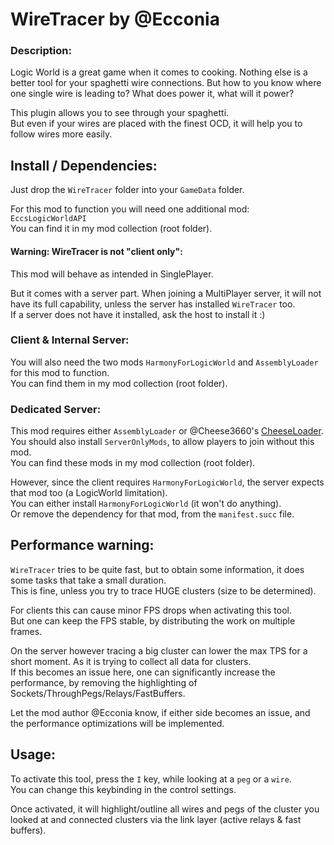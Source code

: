 # WireTracer by @Ecconia

### Description:

Logic World is a great game when it comes to cooking. Nothing else is a better tool for your spaghetti wire connections. But how to you know where one single wire is leading to? What does power it, what will it power?

This plugin allows you to see through your spaghetti.\
But even if your wires are placed with the finest OCD, it will help you to follow wires more easily.

## Install / Dependencies:

Just drop the `WireTracer` folder into your `GameData` folder.

For this mod to function you will need one additional mod: `EccsLogicWorldAPI`\
You can find it in my mod collection (root folder).

#### Warning: WireTracer is not "client only":

This mod will behave as intended in SinglePlayer.

But it comes with a server part. When joining a MultiPlayer server, it will not have its full capability, unless the server has installed `WireTracer` too.\
If a server does not have it installed, ask the host to install it :)

### Client & Internal Server:

You will also need the two mods `HarmonyForLogicWorld` and `AssemblyLoader` for this mod to function.\
You can find them in my mod collection (root folder).

### Dedicated Server:

This mod requires either `AssemblyLoader` or @Cheese3660's [CheeseLoader](https://github.com/cheese3660/CheeseUtilMod/tree/preview/cheeseloader).\
You should also install `ServerOnlyMods`, to allow players to join without this mod.\
You can find these mods in my mod collection (root folder).

However, since the client requires `HarmonyForLogicWorld`, the server expects that mod too (a LogicWorld limitation).\
You can either install `HarmonyForLogicWorld` (it won't do anything).\
Or remove the dependency for that mod, from the `manifest.succ` file.

## Performance warning:

`WireTracer` tries to be quite fast, but to obtain some information, it does some tasks that take a small duration.\
This is fine, unless you try to trace HUGE clusters (size to be determined).

For clients this can cause minor FPS drops when activating this tool.\
But one can keep the FPS stable, by distributing the work on multiple frames.

On the server however tracing a big cluster can lower the max TPS for a short moment. As it is trying to collect all data for clusters.\
If this becomes an issue here, one can significantly increase the performance, by removing the highlighting of Sockets/ThroughPegs/Relays/FastBuffers.

Let the mod author @Ecconia know, if either side becomes an issue, and the performance optimizations will be implemented.

## Usage:

To activate this tool, press the `I` key, while looking at a `peg` or a `wire`.\
You can change this keybinding in the control settings.

Once activated, it will highlight/outline all wires and pegs of the cluster you looked at and connected clusters via the link layer (active relays & fast buffers).
